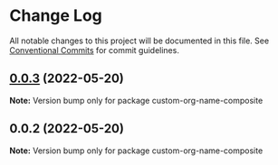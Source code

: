 # Change Log

All notable changes to this project will be documented in this file.
See [Conventional Commits](https://conventionalcommits.org) for commit guidelines.

## [0.0.3](https://github.com/jablonnc/nx-publish-libraries/compare/custom-org-name-composite@0.0.2...custom-org-name-composite@0.0.3) (2022-05-20)

**Note:** Version bump only for package custom-org-name-composite





## 0.0.2 (2022-05-20)

**Note:** Version bump only for package custom-org-name-composite
